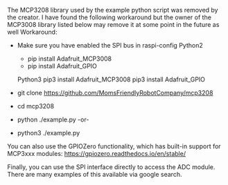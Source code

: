 The MCP3208 library used by the example python script was removed by the creator.  I have found the following workaround but the owner of the MCP3008 library listed below may remove it at some point in the future as well
Workaround:
- Make sure you have enabled the SPI bus in raspi-config
  Python2
  - pip install Adafruit_MCP3008
  - pip install Adafruit_GPIO

  Python3
  pip3 install Adafruit_MCP3008
  pip3 install Adafruit_GPIO

- git clone https://github.com/MomsFriendlyRobotCompany/mcp3208
- cd mcp3208
- python ./example.py
  -or-
- python3 ./example.py

You can also use the GPIOZero functionality, which has built-in support for MCP3xxx modules:
https://gpiozero.readthedocs.io/en/stable/

Finally, you can use the SPI interface directly to access the ADC module.  There are many examples of this available via google search.
